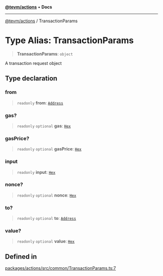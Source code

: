 [**@tevm/actions**](../README.md) • **Docs**

***

[@tevm/actions](../globals.md) / TransactionParams

# Type Alias: TransactionParams

> **TransactionParams**: `object`

A transaction request object

## Type declaration

### from

> `readonly` **from**: [`Address`](Address.md)

### gas?

> `readonly` `optional` **gas**: [`Hex`](Hex.md)

### gasPrice?

> `readonly` `optional` **gasPrice**: [`Hex`](Hex.md)

### input

> `readonly` **input**: [`Hex`](Hex.md)

### nonce?

> `readonly` `optional` **nonce**: [`Hex`](Hex.md)

### to?

> `readonly` `optional` **to**: [`Address`](Address.md)

### value?

> `readonly` `optional` **value**: [`Hex`](Hex.md)

## Defined in

[packages/actions/src/common/TransactionParams.ts:7](https://github.com/qbzzt/tevm-monorepo/blob/main/packages/actions/src/common/TransactionParams.ts#L7)
